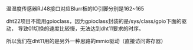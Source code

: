 温湿度传感器RJ48接口对应Blurr板的IO引脚分别是162~165

dht22项目不能用gpioclass，因为gpioclass封装的是/sys/class/gpio下面的驱动，
导致01切换的速度比较慢，无法达到dht11要求的时序。

所以我们在dht11用的是另外一种思路的mmio驱动（直接访问寄存器）
